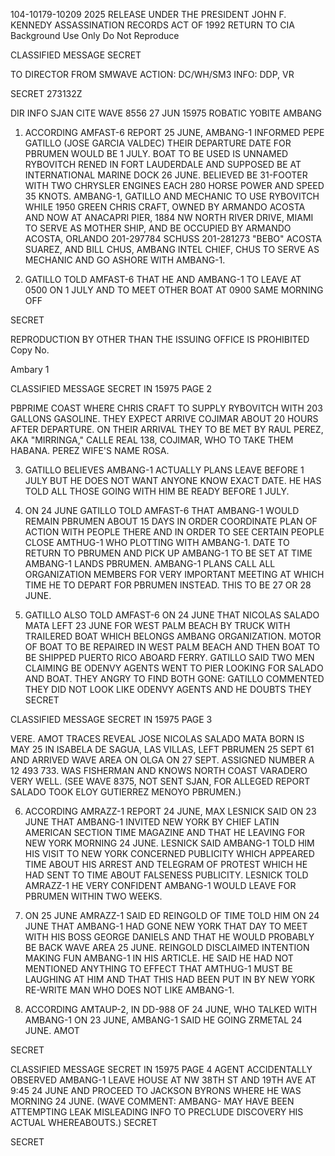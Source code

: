104-10179-10209 2025 RELEASE UNDER THE PRESIDENT JOHN F. KENNEDY ASSASSINATION RECORDS ACT OF 1992
RETURN TO CIA
Background Use Only
Do Not Reproduce

CLASSIFIED MESSAGE
SECRET

TO DIRECTOR
FROM SMWAVE
ACTION: DC/WH/SM3
INFO: DDP, VR

SECRET 273132Z

DIR INFO SJAN CITE WAVE 8556
27 JUN 15975
ROBATIC YOBITE AMBANG

1. ACCORDING AMFAST-6 REPORT 25 JUNE, AMBANG-1 INFORMED PEPE
GATILLO (JOSE GARCIA VALDEC) THEIR DEPARTURE DATE FOR PBRUMEN WOULD
BE 1 JULY. BOAT TO BE USED IS UNNAMED RYBOVITCH RENED IN FORT
LAUDERDALE AND SUPPOSED BE AT INTERNATIONAL MARINE DOCK 26 JUNE.
BELIEVED BE 31-FOOTER WITH TWO CHRYSLER ENGINES EACH 280 HORSE
POWER AND SPEED 35 KNOTS. AMBANG-1, GATILLO AND MECHANIC TO USE
RYBOVITCH WHILE 1950 GREEN CHRIS CRAFT, OWNED BY ARMANDO ACOSTA
AND NOW AT ANACAPRI PIER, 1884 NW NORTH RIVER DRIVE, MIAMI TO
SERVE AS MOTHER SHIP, AND BE OCCUPIED BY ARMANDO ACOSTA, ORLANDO
201-297784
SCHUSS 201-281273
"BEBO" ACOSTA SUAREZ, AND BILL CHUS, AMBANG INTEL CHIEF, CHUS
TO SERVE AS MECHANIC AND GO ASHORE WITH AMBANG-1.

2. GATILLO TOLD AMFAST-6 THAT HE AND AMBANG-1 TO LEAVE AT
0500 ON 1 JULY AND TO MEET OTHER BOAT AT 0900 SAME MORNING OFF

SECRET

REPRODUCTION BY OTHER THAN THE ISSUING OFFICE IS PROHIBITED Copy No.

Ambary 1

CLASSIFIED MESSAGE SECRET IN 15975 PAGE 2

PBPRIME COAST WHERE CHRIS CRAFT TO SUPPLY RYBOVITCH WITH 203 GALLONS
GASOLINE. THEY EXPECT ARRIVE COJIMAR ABOUT 20 HOURS AFTER DEPARTURE.
ON THEIR ARRIVAL THEY TO BE MET BY RAUL PEREZ, AKA "MIRRINGA,"
CALLE REAL 138, COJIMAR, WHO TO TAKE THEM HABANA. PEREZ WIFE'S
NAME ROSA.

3. GATILLO BELIEVES AMBANG-1 ACTUALLY PLANS LEAVE BEFORE
1 JULY BUT HE DOES NOT WANT ANYONE KNOW EXACT DATE. HE HAS TOLD
ALL THOSE GOING WITH HIM BE READY BEFORE 1 JULY.

4. ON 24 JUNE GATILLO TOLD AMFAST-6 THAT AMBANG-1 WOULD REMAIN
PBRUMEN ABOUT 15 DAYS IN ORDER COORDINATE PLAN OF ACTION WITH
PEOPLE THERE AND IN ORDER TO SEE CERTAIN PEOPLE CLOSE AMTHUG-1
WHO PLOTTING WITH AMBANG-1. DATE TO RETURN TO PBRUMEN AND PICK
UP AMBANG-1 TO BE SET AT TIME AMBANG-1 LANDS PBRUMEN. AMBANG-1
PLANS CALL ALL ORGANIZATION MEMBERS FOR VERY IMPORTANT MEETING AT
WHICH TIME HE TO DEPART FOR PBRUMEN INSTEAD. THIS TO BE 27 OR 28
JUNE.

5. GATILLO ALSO TOLD AMFAST-6 ON 24 JUNE THAT NICOLAS SALADO
MATA LEFT 23 JUNE FOR WEST PALM BEACH BY TRUCK WITH TRAILERED BOAT
WHICH BELONGS AMBANG ORGANIZATION. MOTOR OF BOAT TO BE REPAIRED
IN WEST PALM BEACH AND THEN BOAT TO BE SHIPPED PUERTO RICO ABOARD
FERRY. GATILLO SAID TWO MEN CLAIMING BE ODENVY AGENTS WENT TO PIER
LOOKING FOR SALADO AND BOAT. THEY ANGRY TO FIND BOTH GONE: GATILLO
COMMENTED THEY DID NOT LOOK LIKE ODENVY AGENTS AND HE DOUBTS THEY
SECRET

CLASSIFIED MESSAGE SECRET IN 15975 PAGE 3

VERE. AMOT TRACES REVEAL JOSE NICOLAS SALADO MATA BORN IS MAY 25
IN ISABELA DE SAGUA, LAS VILLAS, LEFT PBRUMEN 25 SEPT 61 AND
ARRIVED WAVE AREA ON OLGA ON 27 SEPT. ASSIGNED NUMBER A 12 493 733.
WAS FISHERMAN AND KNOWS NORTH COAST VARADERO VERY WELL. (SEE
WAVE 8375, NOT SENT SJAN, FOR ALLEGED REPORT SALADO TOOK ELOY
GUTIERREZ MENOYO PBRUMEN.)

6. ACCORDING AMRAZZ-1 REPORT 24 JUNE, MAX LESNICK SAID ON
23 JUNE THAT AMBANG-1 INVITED NEW YORK BY CHIEF LATIN AMERICAN
SECTION TIME MAGAZINE AND THAT HE LEAVING FOR NEW YORK MORNING 24
JUNE. LESNICK SAID AMBANG-1 TOLD HIM HIS VISIT TO NEW YORK CONCERNED
PUBLICITY WHICH APPEARED TIME ABOUT HIS ARREST AND TELEGRAM OF
PROTEST WHICH HE HAD SENT TO TIME ABOUT FALSENESS PUBLICITY.
LESNICK TOLD AMRAZZ-1 HE VERY CONFIDENT AMBANG-1 WOULD LEAVE FOR
PBRUMEN WITHIN TWO WEEKS.

7. ON 25 JUNE AMRAZZ-1 SAID ED REINGOLD OF TIME TOLD HIM ON
24 JUNE THAT AMBANG-1 HAD GONE NEW YORK THAT DAY TO MEET WITH HIS
BOSS GEORGE DANIELS AND THAT HE WOULD PROBABLY BE BACK WAVE AREA
25 JUNE. REINGOLD DISCLAIMED INTENTION MAKING FUN AMBANG-1 IN HIS
ARTICLE. HE SAID HE HAD NOT MENTIONED ANYTHING TO EFFECT THAT
AMTHUG-1 MUST BE LAUGHING AT HIM AND THAT THIS HAD BEEN PUT IN BY
NEW YORK RE-WRITE MAN WHO DOES NOT LIKE AMBANG-1.

8. ACCORDING AMTAUP-2, IN DD-988 OF 24 JUNE, WHO TALKED WITH
AMBANG-1 ON 23 JUNE, AMBANG-1 SAID HE GOING ZRMETAL 24 JUNE. AMOT

SECRET

CLASSIFIED MESSAGE SECRET IN 15975 PAGE 4
AGENT ACCIDENTALLY OBSERVED AMBANG-1 LEAVE HOUSE AT NW 38TH ST AND
19TH AVE AT 9:45 24 JUNE AND PROCEED TO JACKSON BYRONS WHERE HE
WAS MORNING 24 JUNE. (WAVE COMMENT: AMBANG- MAY HAVE BEEN
ATTEMPTING LEAK MISLEADING INFO TO PRECLUDE DISCOVERY HIS ACTUAL
WHEREABOUTS.)
SECRET

SECRET
